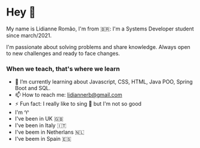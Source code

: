 # Hey 👋

My name is Lidianne Romão, I'm from 🇧🇷: I'm a Systems Developer student since march/2021.

I'm passionate about solving problems and share knowledge. Always open to new challenges and ready to face changes.

### When we teach, that's where we learn

- 🌱 I’m currently learning about Javascript, CSS, HTML, Java POO, Spring Boot and SQL.
- 📫 How to reach me: lidiannerb@gmail.com
- ⚡ Fun fact: I really like to sing 🎤 but I'm not so good
- I'm ♈
- I've been in UK  🇬🇧
- I've been in Italy  🇮🇹
- I've beem in Netherlans 🇳🇱
- I've beem in Spain 🇪🇸

